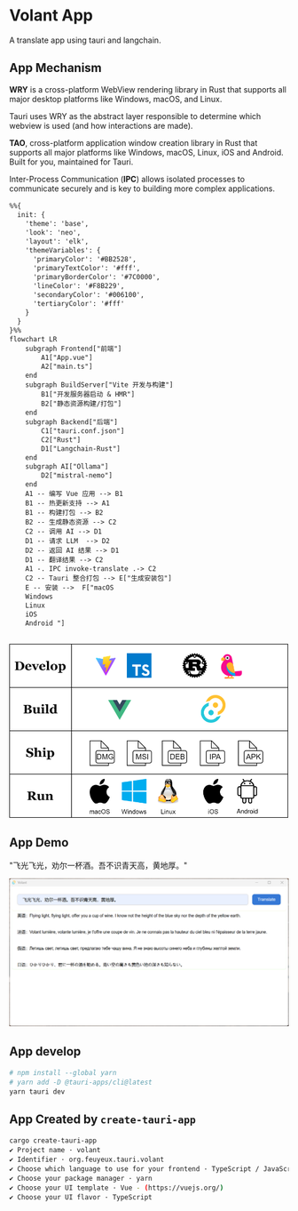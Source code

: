 <!-- markdownlint-disable MD033 MD045 -->

# Volant App

A translate app using tauri and langchain.

## App Mechanism

**WRY** is a cross-platform WebView rendering library in Rust that supports all major desktop platforms like Windows, macOS, and Linux.

Tauri uses WRY as the abstract layer responsible to determine which webview is used (and how interactions are made).

**TAO**, cross-platform application window creation library in Rust that supports all major platforms like Windows, macOS, Linux, iOS and Android. Built for you, maintained for Tauri.

Inter-Process Communication (**IPC**) allows isolated processes to communicate securely and is key to building more complex applications.

```mermaid
%%{
  init: {
    'theme': 'base',
    'look': 'neo',
    'layout': 'elk',
    'themeVariables': {
      'primaryColor': '#BB2528',
      'primaryTextColor': '#fff',
      'primaryBorderColor': '#7C0000',
      'lineColor': '#F8B229',
      'secondaryColor': '#006100',
      'tertiaryColor': '#fff'
    }
  }
}%%
flowchart LR
    subgraph Frontend["前端"]
        A1["App.vue"]
        A2["main.ts"]
    end
    subgraph BuildServer["Vite 开发与构建"]
        B1["开发服务器启动 & HMR"]
        B2["静态资源构建/打包"]
    end
    subgraph Backend["后端"]
        C1["tauri.conf.json"]
        C2["Rust"]
        D1["Langchain-Rust"]
    end
    subgraph AI["Ollama"]
        D2["mistral-nemo"]
    end
    A1 -- 编写 Vue 应用 --> B1
    B1 -- 热更新支持 --> A1
    B1 -- 构建打包 --> B2
    B2 -- 生成静态资源 --> C2
    C2 -- 调用 AI --> D1
    D1 -- 请求 LLM  --> D2
    D2 -- 返回 AI 结果 --> D1
    D1 -- 翻译结果 --> C2
    A1 -. IPC invoke-translate .-> C2
    C2 -- Tauri 整合打包 --> E["生成安装包"]
    E -- 安装 -->  F["macOS 
    Windows 
    Linux 
    iOS 
    Android "]


```

<img src="img/volant-diagram.drawio.svg" style="width:600px" />

## App Demo

"飞光飞光，劝尔一杯酒。吾不识青天高，黄地厚。"

<img src="img/volant_screenshot_2025-02-22 213705.png" style="width:600px" />

## App develop

```sh
# npm install --global yarn
# yarn add -D @tauri-apps/cli@latest
yarn tauri dev
```

## App Created by `create-tauri-app`

```sh
cargo create-tauri-app
✔ Project name · volant
✔ Identifier · org.feuyeux.tauri.volant
✔ Choose which language to use for your frontend · TypeScript / JavaScript - (pnpm, yarn, npm, deno, bun)
✔ Choose your package manager · yarn
✔ Choose your UI template · Vue - (https://vuejs.org/)
✔ Choose your UI flavor · TypeScript
```
